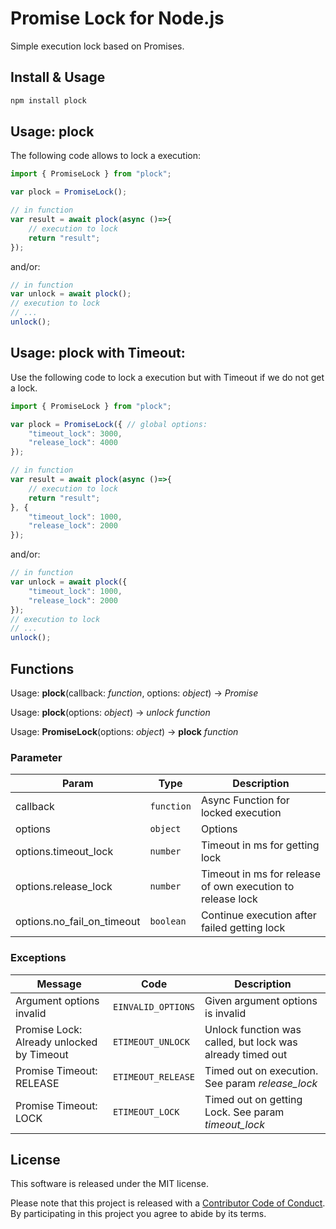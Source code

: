 # Promise Lock for Node.js

Simple execution lock based on Promises.

## Install & Usage

```sh
npm install plock
```

## Usage: plock

The following code allows to lock a execution:

```js
import { PromiseLock } from "plock";

var plock = PromiseLock();

// in function
var result = await plock(async ()=>{
	// execution to lock
	return "result";
});
```

and/or:

```js
// in function
var unlock = await plock();
// execution to lock
// ...
unlock();
```


## Usage: plock with Timeout:

Use the following code to lock a execution but with Timeout if we do not get
a lock. 

```js
import { PromiseLock } from "plock";

var plock = PromiseLock({ // global options:
	"timeout_lock": 3000,
	"release_lock": 4000
});

// in function
var result = await plock(async ()=>{
	// execution to lock
	return "result";
}, {
	"timeout_lock": 1000,
	"release_lock": 2000
});
```


and/or:

```js
// in function
var unlock = await plock({
	"timeout_lock": 1000,
	"release_lock": 2000
});
// execution to lock
// ...
unlock();
```

## Functions

Usage: **plock**(callback: *function*, options: *object*) -> *Promise*

Usage: **plock**(options: *object*) -> *unlock function*

Usage: **PromiseLock**(options: *object*) -> **plock** *function*

### Parameter

| Param | Type | Description |
|---|----|---|
| callback | `function` | Async Function for locked execution |
| options | `object` | Options |
| options.timeout_lock | `number` | Timeout in ms for getting lock  |
| options.release_lock | `number` | Timeout in ms for release of own execution to release lock |
| options.no\_fail\_on\_timeout | `boolean` | Continue execution after failed getting lock |

### Exceptions

| Message | Code | Description |
|---|----|---|
| Argument options invalid | `EINVALID_OPTIONS` | Given argument options is invalid |
| Promise Lock: Already unlocked by Timeout | `ETIMEOUT_UNLOCK` | Unlock function was called, but lock was already timed out |
| Promise Timeout: RELEASE | `ETIMEOUT_RELEASE` | Timed out on execution. See param *release_lock* |
| Promise Timeout: LOCK | `ETIMEOUT_LOCK` | Timed out on getting Lock. See param *timeout_lock* |


## License

This software is released under the MIT license.

Please note that this project is released with a [Contributor Code of Conduct](CODE_OF_CONDUCT.md). By participating in this project you agree to abide by its terms.
